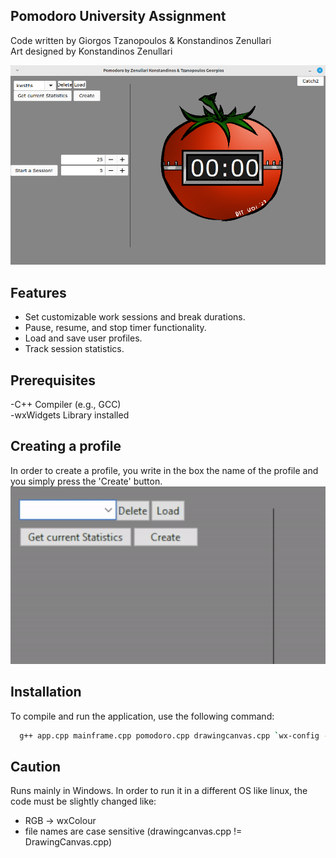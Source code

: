 ## **Pomodoro University Assignment**

Code written by Giorgos Tzanopoulos & Konstandinos Zenullari
<br>Art designed by Konstandinos Zenullari

![](https://github.com/GeorgeTzan/Pomodoro-App/blob/master/Resources/gui.png)

## Features
- Set customizable work sessions and break durations.
- Pause, resume, and stop timer functionality.
- Load and save user profiles.
- Track session statistics.

## Prerequisites
-C++ Compiler (e.g., GCC)
<br>-wxWidgets Library installed

## Creating a profile

In order to create a profile, you write in the box the name of the profile and you simply press the 'Create' button.
![](https://github.com/GeorgeTzan/Pomodoro-App/blob/master/gif.gif)

## Installation

To compile and run the application, use the following command:

```bash
  g++ app.cpp mainframe.cpp pomodoro.cpp drawingcanvas.cpp `wx-config --libs --cxxflags` -pthread -o Pomodoro
```
## Caution

Runs mainly in Windows. In order to run it in a different OS like linux, the code must be slightly changed like:
- RGB -> wxColour
- file names are case sensitive (drawingcanvas.cpp != DrawingCanvas.cpp)
